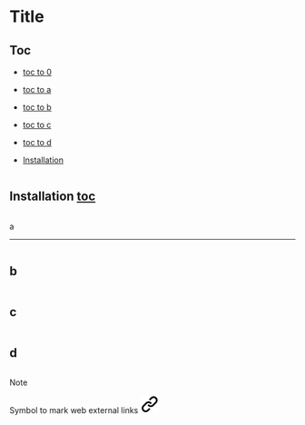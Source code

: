 # Title
<!-- keep the format -->
## Toc
<!-- keep the format -->
* [toc to 0](0)
<!-- keep the format -->
* [toc to a](a)
<!-- keep the format -->
* [toc to b](b)
<!-- keep the format -->
* [toc to c](c)
<!-- keep the format -->
* [toc to d](d)
<!-- keep the format -->
* [Installation](Installation)
<!-- keep the format -->

```bash <!-- markdownlint-disable-line code-block-style -->
```
<!-- keep the format -->
## Installation [toc](toc)
<!-- keep the format -->
```bash <!-- markdownlint-disable-line code-block-style -->
```
<!-- keep the format -->
a
****
<!-- keep the format -->
```bash <!-- markdownlint-disable-line code-block-style -->
```
<!-- keep the format -->
## b
<!-- keep the format -->
```bash <!-- markdownlint-disable-line code-block-style -->
```
<!-- keep the format -->
## c
<!-- keep the format -->
```bash <!-- markdownlint-disable-line code-block-style -->
```
<!-- keep the format -->
## d
<!-- keep the format -->
```bash <!-- markdownlint-disable-line code-block-style -->
```
<!-- keep the format -->
<!-- keep the format -->
>[!NOTE]
>Symbol to mark web external links [![alt text][1]](./README.md)
<!-- spell-checker: disable  -->
<!-- make folder and download the link sign vai curl -->
<!-- mkdir -p img && curl --create-dirs --output-dir img -O  "https://raw.githubusercontent.com/MathiasStadler/link_symbol_svg/refs/heads/main/link_symbol.svg"-->
<!-- Link sign - Don't Found a better way :-( - You know a better method? - **send me a email** -->
[1]: ./img/link_symbol.svg
<!-- keep the format -->